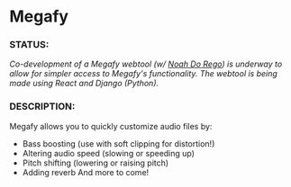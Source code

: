 # Megafy

### STATUS:

*Co-development of a Megafy webtool (w/ [Noah Do Rego](https://github.com/NoahdoRegoUO)) is underway to allow for simpler access to Megafy's functionality. The webtool is being made using React and Django (Python).*

### DESCRIPTION:

Megafy allows you to quickly customize audio files by:
- Bass boosting (use with soft clipping for distortion!)
- Altering audio speed (slowing or speeding up)
- Pitch shifting (lowering or raising pitch)
- Adding reverb
And more to come!